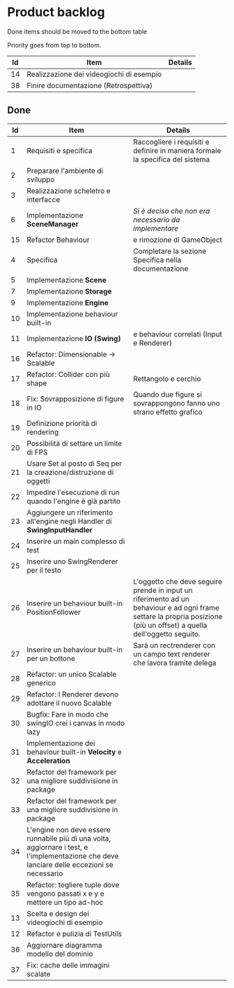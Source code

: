 # Product backlog
Done items should be moved to the bottom table

Priority goes from top to bottom.

|Id|Item|Details|
|--|----|-------|
|14|Realizzazione dei videogiochi di esempio||
|38|Finire documentazione (Retrospettiva)||


## Done

|Id|Item|Details|
|--|----|-------|
|1|Requisiti e specifica|Raccogliere i requisiti e definire in maniera formale la specifica del sistema|
|2|Preparare l'ambiente di sviluppo||
|3|Realizzazione scheletro e interfacce||
|6|Implementazione **SceneManager**|*Si è deciso che non era necessario da implementare*|
|15|Refactor Behaviour|e rimozione di GameObject|
|4|Specifica|Completare la sezione Specifica nella documentazione|
|5|Implementazione **Scene**||
|7|Implementazione **Storage**||
|9|Implementazione **Engine**||
|10|Implementazione behaviour built-in||
|11|Implementazione **IO (Swing)**|e behaviour correlati (Input e Renderer)|
|16|Refactor: Dimensionable -> Scalable||
|17|Refactor: Collider con più shape|Rettangolo e cerchio|
|18|Fix: Sovrapposizione di figure in IO|Quando due figure si sovrappongono fanno uno strano effetto grafico|
|19|Definizione priorità di rendering||
|20|Possibilità di settare un limite di FPS||
|21|Usare Set al posto di Seq per la creazione/distruzione di oggetti||
|22|Impedire l'esecuzione di run quando l'engine è già partito||
|23|Aggiungere un riferimento all'engine negli Handler di **SwingInputHandler**||
|24|Inserire un main complesso di test||
|25|Inserire uno SwingRenderer per il testo||
|26|Inserire un behaviour built-in PositionFollower|L'oggetto che deve seguire prende in input un riferimento ad un behaviour e ad ogni frame settare la propria posizione (più un offset) a quella dell'oggetto seguito.|
|27|Inserire un behaviour built-in per un bottone|Sarà un rectrenderer con un campo text renderer che lavora tramite delega|
|28|Refactor: un unico Scalable generico||
|29|Refactor: I Renderer devono adottare il nuovo Scalable||
|30|Bugfix: Fare in modo che swingIO crei i canvas in modo lazy||
|31|Implementazione dei behaviour built-in **Velocity** e **Acceleration**||
|32|Refactor del framework per una migliore suddivisione in package||
|33|Refactor del framework per una migliore suddivisione in package||
|34|L'engine non deve essere runnabile più di una volta, aggiornare i test, e l'implementazione che deve lanciare delle eccezioni se necessario||
|35|Refactor: togliere tuple dove vengono passati x e y e mettere un tipo ad-hoc||
|13|Scelta e design dei videogiochi di esempio||
|12|Refactor e pulizia di TestUtils||
|36|Aggiornare diagramma modello del dominio||
|37|Fix: cache delle immagini scalate||
